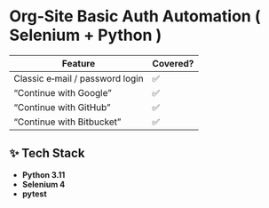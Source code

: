 # Org‑Site Basic Auth Automation ( Selenium + Python )



| Feature | Covered? |
|---------|----------|
| Classic e‑mail / password login | ✅ |
| “Continue with Google” | ✅ |
| “Continue with GitHub” | ✅ |
| “Continue with Bitbucket” | ✅ |

## ✨ Tech Stack
* **Python 3.11**  
* **Selenium 4**  
* **pytest** 

